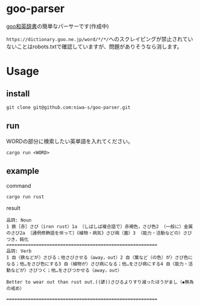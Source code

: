 # goo-parser

[goo和英辞書](https://dictionary.goo.ne.jp/en/)の簡単なパーサーです(作成中)

`https://dictionary.goo.ne.jp/word/*/*/`へのスクレイピングが禁止されていないことはrobots.txtで確認していますが、問題がありそうなら消します。

# Usage
## install
```
git clone git@github.com:niwa-s/goo-parser.git
```
## run

WORDの部分に検索したい英単語を入れてください。
```
cargo run <WORD>
```
## example

command
```
cargo run rust
```
result
```
品詞: Noun
1 鉄［赤］さび（iron rust）1a 〔しばしば複合語で〕赤褐色，さび色2 （一般に）金属のさび2a 〔通例修飾語を伴って〕《植物・病気》さび病（菌）3 （能力・活動などの）さびつき，鈍化
========================================================
品詞: Verb
1 自〈鉄などが〉さびる；他さびさせる（away，out）2 自〈葉など（の色）が〉さび色になる；他…をさび色にする3 自〈植物が〉さび病になる；他…をさび病にする4 自〈能力・活動などが〉さびつく；他…をさびつかせる（away，out）

Better to wear out than rust out.((諺))さびるよりすり減ったほうがまし（◆無為の戒め）

========================================================
```
